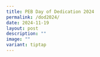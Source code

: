 ```yaml
---
title: PEB Day of Dedication 2024
permalink: /dod2024/
date: 2024-11-19
layout: post
description: ""
image: ""
variant: tiptap
---
```

